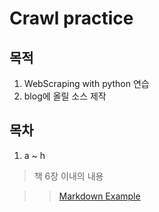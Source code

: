 # Crawl practice

## 목적
1. WebScraping with python 연습
2. blog에 올릴 소스 제작

## 목차
1. a ~ h 
>책 6장 이내의 내용




>> [Markdown Example](https://gist.github.com/ihoneymon/652be052a0727ad59601)
